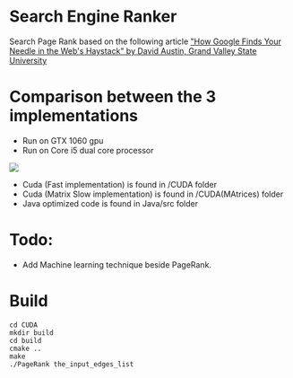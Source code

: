 # Search Engine Ranker

Search Page Rank based on the following article ["How Google Finds Your Needle in the Web's Haystack" by David Austin, Grand Valley State University](http://www.ams.org/publicoutreach/feature-column/fcarc-pagerank)

# Comparison between the 3 implementations
* Run on GTX 1060 gpu
* Run on Core i5 dual core processor

![](https://i.imgur.com/q7Rf98L.jpg?1)

  * Cuda (Fast implementation) is found in /CUDA folder
  * Cuda (Matrix Slow implementation) is found in /CUDA(MAtrices) folder
  * Java optimized code is found in Java/src folder

# Todo:
* Add Machine learning technique beside PageRank.

# Build
```Console
cd CUDA
mkdir build
cd build
cmake ..
make 
./PageRank the_input_edges_list
```
